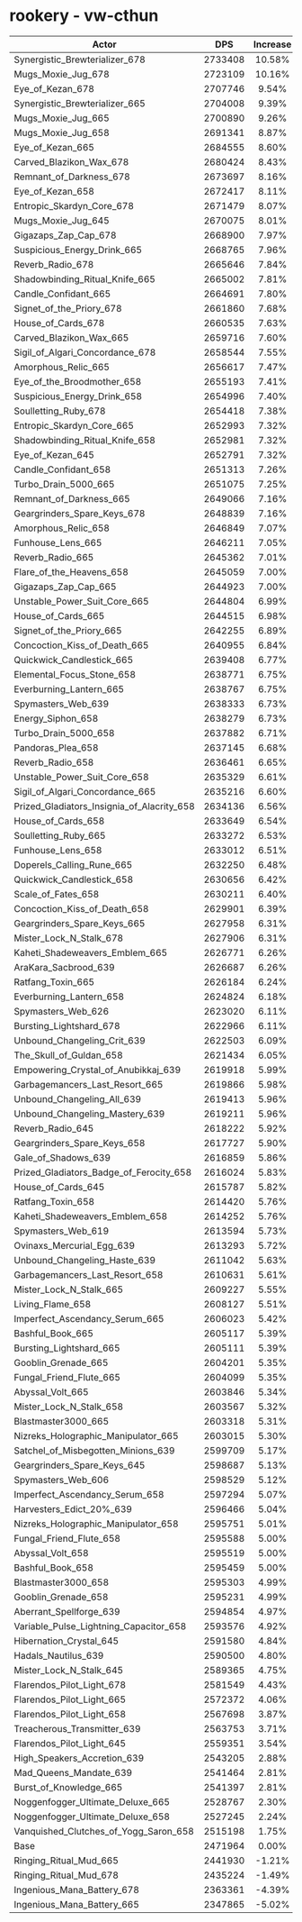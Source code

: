 # rookery - vw-cthun
| Actor | DPS | Increase |
|---|:---:|:---:|
|Synergistic_Brewterializer_678|2733408|10.58%|
|Mugs_Moxie_Jug_678|2723109|10.16%|
|Eye_of_Kezan_678|2707746|9.54%|
|Synergistic_Brewterializer_665|2704008|9.39%|
|Mugs_Moxie_Jug_665|2700890|9.26%|
|Mugs_Moxie_Jug_658|2691341|8.87%|
|Eye_of_Kezan_665|2684555|8.60%|
|Carved_Blazikon_Wax_678|2680424|8.43%|
|Remnant_of_Darkness_678|2673697|8.16%|
|Eye_of_Kezan_658|2672417|8.11%|
|Entropic_Skardyn_Core_678|2671479|8.07%|
|Mugs_Moxie_Jug_645|2670075|8.01%|
|Gigazaps_Zap_Cap_678|2668900|7.97%|
|Suspicious_Energy_Drink_665|2668765|7.96%|
|Reverb_Radio_678|2665646|7.84%|
|Shadowbinding_Ritual_Knife_665|2665002|7.81%|
|Candle_Confidant_665|2664691|7.80%|
|Signet_of_the_Priory_678|2661860|7.68%|
|House_of_Cards_678|2660535|7.63%|
|Carved_Blazikon_Wax_665|2659716|7.60%|
|Sigil_of_Algari_Concordance_678|2658544|7.55%|
|Amorphous_Relic_665|2656617|7.47%|
|Eye_of_the_Broodmother_658|2655193|7.41%|
|Suspicious_Energy_Drink_658|2654996|7.40%|
|Soulletting_Ruby_678|2654418|7.38%|
|Entropic_Skardyn_Core_665|2652993|7.32%|
|Shadowbinding_Ritual_Knife_658|2652981|7.32%|
|Eye_of_Kezan_645|2652791|7.32%|
|Candle_Confidant_658|2651313|7.26%|
|Turbo_Drain_5000_665|2651075|7.25%|
|Remnant_of_Darkness_665|2649066|7.16%|
|Geargrinders_Spare_Keys_678|2648839|7.16%|
|Amorphous_Relic_658|2646849|7.07%|
|Funhouse_Lens_665|2646211|7.05%|
|Reverb_Radio_665|2645362|7.01%|
|Flare_of_the_Heavens_658|2645059|7.00%|
|Gigazaps_Zap_Cap_665|2644923|7.00%|
|Unstable_Power_Suit_Core_665|2644804|6.99%|
|House_of_Cards_665|2644515|6.98%|
|Signet_of_the_Priory_665|2642255|6.89%|
|Concoction_Kiss_of_Death_665|2640955|6.84%|
|Quickwick_Candlestick_665|2639408|6.77%|
|Elemental_Focus_Stone_658|2638771|6.75%|
|Everburning_Lantern_665|2638767|6.75%|
|Spymasters_Web_639|2638333|6.73%|
|Energy_Siphon_658|2638279|6.73%|
|Turbo_Drain_5000_658|2637882|6.71%|
|Pandoras_Plea_658|2637145|6.68%|
|Reverb_Radio_658|2636461|6.65%|
|Unstable_Power_Suit_Core_658|2635329|6.61%|
|Sigil_of_Algari_Concordance_665|2635216|6.60%|
|Prized_Gladiators_Insignia_of_Alacrity_658|2634136|6.56%|
|House_of_Cards_658|2633649|6.54%|
|Soulletting_Ruby_665|2633272|6.53%|
|Funhouse_Lens_658|2633012|6.51%|
|Doperels_Calling_Rune_665|2632250|6.48%|
|Quickwick_Candlestick_658|2630656|6.42%|
|Scale_of_Fates_658|2630211|6.40%|
|Concoction_Kiss_of_Death_658|2629901|6.39%|
|Geargrinders_Spare_Keys_665|2627958|6.31%|
|Mister_Lock_N_Stalk_678|2627906|6.31%|
|Kaheti_Shadeweavers_Emblem_665|2626771|6.26%|
|AraKara_Sacbrood_639|2626687|6.26%|
|Ratfang_Toxin_665|2626184|6.24%|
|Everburning_Lantern_658|2624824|6.18%|
|Spymasters_Web_626|2623020|6.11%|
|Bursting_Lightshard_678|2622966|6.11%|
|Unbound_Changeling_Crit_639|2622503|6.09%|
|The_Skull_of_Guldan_658|2621434|6.05%|
|Empowering_Crystal_of_Anubikkaj_639|2619918|5.99%|
|Garbagemancers_Last_Resort_665|2619866|5.98%|
|Unbound_Changeling_All_639|2619413|5.96%|
|Unbound_Changeling_Mastery_639|2619211|5.96%|
|Reverb_Radio_645|2618222|5.92%|
|Geargrinders_Spare_Keys_658|2617727|5.90%|
|Gale_of_Shadows_639|2616859|5.86%|
|Prized_Gladiators_Badge_of_Ferocity_658|2616024|5.83%|
|House_of_Cards_645|2615787|5.82%|
|Ratfang_Toxin_658|2614420|5.76%|
|Kaheti_Shadeweavers_Emblem_658|2614252|5.76%|
|Spymasters_Web_619|2613594|5.73%|
|Ovinaxs_Mercurial_Egg_639|2613293|5.72%|
|Unbound_Changeling_Haste_639|2611042|5.63%|
|Garbagemancers_Last_Resort_658|2610631|5.61%|
|Mister_Lock_N_Stalk_665|2609227|5.55%|
|Living_Flame_658|2608127|5.51%|
|Imperfect_Ascendancy_Serum_665|2606023|5.42%|
|Bashful_Book_665|2605117|5.39%|
|Bursting_Lightshard_665|2605111|5.39%|
|Gooblin_Grenade_665|2604201|5.35%|
|Fungal_Friend_Flute_665|2604099|5.35%|
|Abyssal_Volt_665|2603846|5.34%|
|Mister_Lock_N_Stalk_658|2603567|5.32%|
|Blastmaster3000_665|2603318|5.31%|
|Nizreks_Holographic_Manipulator_665|2603015|5.30%|
|Satchel_of_Misbegotten_Minions_639|2599709|5.17%|
|Geargrinders_Spare_Keys_645|2598687|5.13%|
|Spymasters_Web_606|2598529|5.12%|
|Imperfect_Ascendancy_Serum_658|2597294|5.07%|
|Harvesters_Edict_20%_639|2596466|5.04%|
|Nizreks_Holographic_Manipulator_658|2595751|5.01%|
|Fungal_Friend_Flute_658|2595588|5.00%|
|Abyssal_Volt_658|2595519|5.00%|
|Bashful_Book_658|2595459|5.00%|
|Blastmaster3000_658|2595303|4.99%|
|Gooblin_Grenade_658|2595231|4.99%|
|Aberrant_Spellforge_639|2594854|4.97%|
|Variable_Pulse_Lightning_Capacitor_658|2593576|4.92%|
|Hibernation_Crystal_645|2591580|4.84%|
|Hadals_Nautilus_639|2590500|4.80%|
|Mister_Lock_N_Stalk_645|2589365|4.75%|
|Flarendos_Pilot_Light_678|2581549|4.43%|
|Flarendos_Pilot_Light_665|2572372|4.06%|
|Flarendos_Pilot_Light_658|2567698|3.87%|
|Treacherous_Transmitter_639|2563753|3.71%|
|Flarendos_Pilot_Light_645|2559351|3.54%|
|High_Speakers_Accretion_639|2543205|2.88%|
|Mad_Queens_Mandate_639|2541464|2.81%|
|Burst_of_Knowledge_665|2541397|2.81%|
|Noggenfogger_Ultimate_Deluxe_665|2528767|2.30%|
|Noggenfogger_Ultimate_Deluxe_658|2527245|2.24%|
|Vanquished_Clutches_of_Yogg_Saron_658|2515198|1.75%|
|Base|2471964|0.00%|
|Ringing_Ritual_Mud_665|2441930|-1.21%|
|Ringing_Ritual_Mud_678|2435224|-1.49%|
|Ingenious_Mana_Battery_678|2363361|-4.39%|
|Ingenious_Mana_Battery_665|2347865|-5.02%|
